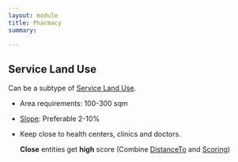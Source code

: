 ```yaml
---
layout: module
title: Pharmacy
summary: 

---
```


## Service Land Use
Can be a subtype of [Service Land Use]().

* Area requirements: 100-300 sqm

* [Slope](): Preferable 2-10%

* Keep close to health centers, clinics and doctors.
  
  **Close** entities get **high** score (Combine [DistanceTo]() and [Scoring]())

